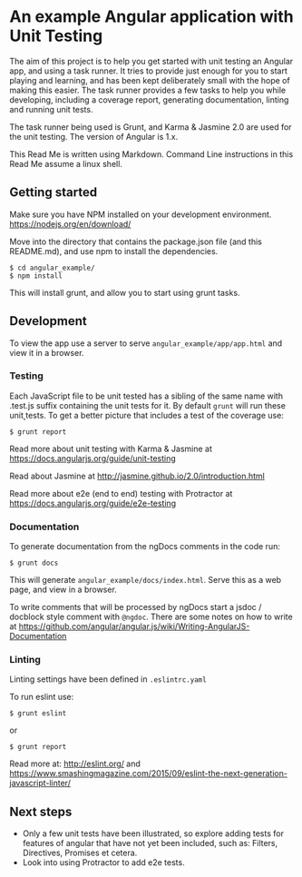An example Angular application with Unit Testing
================================================
The aim of this project is to help you get started with unit testing an Angular app, and using a task runner.  It tries to provide just enough for you to start playing and learning, and has been kept deliberately small with the hope of making this easier.  The task runner provides a few tasks to help you while developing, including a coverage report, generating documentation, linting and running unit tests.

The task runner being used is Grunt, and Karma & Jasmine 2.0 are used for the unit testing.  The version of Angular is 1.x.

This Read Me is written using Markdown.
Command Line instructions in this Read Me assume a linux shell.

Getting started
---------------
Make sure you have NPM installed on your development environment. https://nodejs.org/en/download/

Move into the directory that contains the package.json file (and this README.md), and use npm to install the dependencies.
```
$ cd angular_example/
$ npm install
```
This will install grunt, and allow you to start using grunt tasks.

Development
-----------
To view the app use a server to serve `angular_example/app/app.html` and view it in a browser.

### Testing
Each JavaScript file to be unit tested has a sibling of the same name with .test.js suffix containing the unit tests for it.
By default `grunt` will run these unit̨ tests.
To get a better picture that includes a test of the coverage use:
```
$ grunt report
```

Read more about unit testing with Karma & Jasmine at
https://docs.angularjs.org/guide/unit-testing

Read about Jasmine at
http://jasmine.github.io/2.0/introduction.html

Read more about e2e (end to end) testing with Protractor at
https://docs.angularjs.org/guide/e2e-testing

### Documentation
To generate documentation from the ngDocs comments in the code run:
```
$ grunt docs
```
This will generate `angular_example/docs/index.html`.  Serve this as a web page, and view in a browser.

To write comments that will be processed by ngDocs start a jsdoc / docblock style comment with `@ngdoc`. There are some notes on how to write at
https://github.com/angular/angular.js/wiki/Writing-AngularJS-Documentation

### Linting
Linting settings have been defined in `.eslintrc.yaml`

To run eslint use:
```
$ grunt eslint
```
or
```
$ grunt report
```

Read more at: http://eslint.org/
and https://www.smashingmagazine.com/2015/09/eslint-the-next-generation-javascript-linter/

Next steps
----------
* Only a few unit tests have been illustrated, so explore adding tests for features of angular that have not yet been included, such as: Filters, Directives, Promises et cetera.
* Look into using Protractor to add e2e tests.
